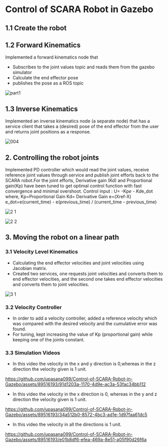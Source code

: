# Control of SCARA Robot in Gazebo


## 1.1  Create the robot

## 1.2 Forward Kinematics
Implemented a forward kinematics node that
* Subscribes to the joint values topic and reads them from the gazebo simulator
* Calculate the end effector pose
* publishes the pose as a ROS topic


![part1](https://github.com/upasana099/Control-of-SCARA-Robot-in-Gazebo/assets/89516193/5dec3840-bc73-4abf-8712-a3e224a2837e)




## 1.3 Inverse Kinematics 

Implemented an inverse kinematics node (a separate node) that has a service client that takes a (desired) pose of the end effector from the user and returns joint positions as a response.


![004](https://github.com/upasana099/Control-of-SCARA-Robot-in-Gazebo/assets/89516193/bd9b03ce-69b5-4e43-b473-997b77ef86c0)



## 2. Controlling the robot joints

Implemented PD controller which would read the joint values, receive reference joint values through service and publish joint efforts back to the SCARA robot.For the joint efforts, Derivative gain (Kd) and Proportional gain(Kp) have been tuned to
get optimal control function with fast convergence and minimal overshoot.
Control input :
U= -Kp*e - Kd*e_dot
where,
Kp=Proportional Gain
Kd= Derivative Gain
e=(Xref-X)
e_dot=e(current_time) - e(previous_time) / (current_time - previous_time)


![2 1](https://github.com/upasana099/Control-of-SCARA-Robot-in-Gazebo/assets/89516193/67776e74-1f8b-40c8-8c6a-0582ec287a9d)



![2 2](https://github.com/upasana099/Control-of-SCARA-Robot-in-Gazebo/assets/89516193/14e52aa5-1bd3-4ea5-8a3c-47ee0edab52d)



## 3. Moving the robot on a linear path

### 3.1 Velocity Level Kinematics 

* Calculating the end effector velocities and joint velocities using Jacobian matrix.
* Created two services, one requests joint velocities and converts them to end effector velocities, and the second one takes end effector velocities and converts them to joint velocities.

![3 1](https://github.com/upasana099/Control-of-SCARA-Robot-in-Gazebo/assets/89516193/81faee59-52e9-4e72-a36d-c8a1fa25bc2c)


### 3.2 Velocity Controller 

* In order to add a velocity controller, added a reference velocity which was compared with the desired velocity and the cumulative error was found. 
*	For tuning, kept increasing the value of Kp (proportional gain) while keeping one of the joints constant.

### 3.3 Simulation Videos

-	In this video the velocity in the x and y direction is 0,whereas in the z direction the velocity given is 1 unit.




https://github.com/upasana099/Control-of-SCARA-Robot-in-Gazebo/assets/89516193/91d1203a-1170-4d9e-ac3a-53fac34bb112




-	In this video the velocity in the x direction is 0, whereas in the y and z direction the velocity given is 1 unit.




https://github.com/upasana099/Control-of-SCARA-Robot-in-Gazebo/assets/89516193/34a512b0-8572-4bc3-ad1e-1d97faa61dc5






-	In this video the velocity in all the directions is 1 unit. 




https://github.com/upasana099/Control-of-SCARA-Robot-in-Gazebo/assets/89516193/e01b8df6-efea-469a-8e51-a05f90d26f6a





